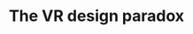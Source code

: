 ---
layout: bookmark
title: The VR design paradox
tags:
  - Bookmarks
  - YouTube
  - Design
created: '2024-06-12T13:14:39.683Z'
link: https://youtube.com/watch?v=Fhlw88_Beu4&si=-3_lmSTtAovzx8so
id: 800143418
excerpt: >-
  Hello. So, this is a bit different. I initially started this video while
  creating my own VR operating system tech demo.  I have always been a bit
  frustrated ...
image: https://i.ytimg.com/vi/Fhlw88_Beu4/maxresdefault.jpg
---